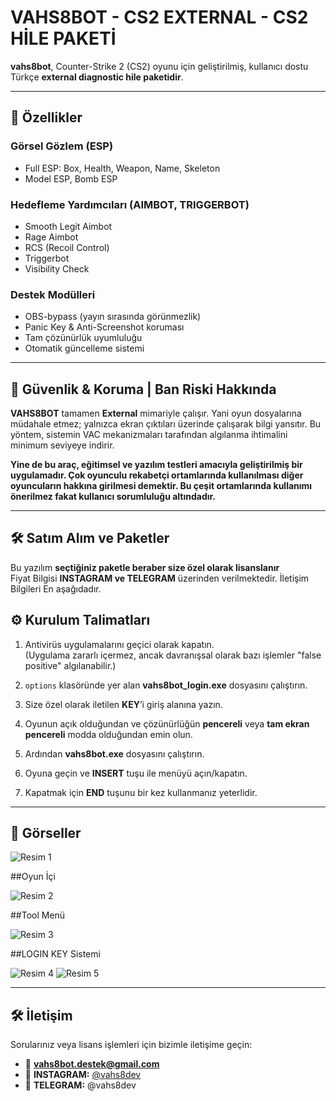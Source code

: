 # VAHS8BOT - CS2 EXTERNAL - CS2 HİLE PAKETİ

**vahs8bot**, Counter-Strike 2 (CS2) oyunu için geliştirilmiş, kullanıcı dostu Türkçe **external diagnostic hile paketidir**.  


---


## 🔧 Özellikler

### Görsel Gözlem (ESP) 

- Full ESP: Box, Health, Weapon, Name, Skeleton  
- Model ESP, Bomb ESP

### Hedefleme Yardımcıları (AIMBOT, TRIGGERBOT)

- Smooth Legit Aimbot  
- Rage Aimbot  
- RCS (Recoil Control)  
- Triggerbot
- Visibility Check

### Destek Modülleri

- OBS-bypass (yayın sırasında görünmezlik)  
- Panic Key & Anti-Screenshot koruması  
- Tam çözünürlük uyumluluğu  
- Otomatik güncelleme sistemi


---


## 🔐 Güvenlik & Koruma | Ban Riski Hakkında

**VAHS8BOT** tamamen **External** mimariyle çalışır.
Yani oyun dosyalarına müdahale etmez; yalnızca ekran çıktıları üzerinde çalışarak bilgi yansıtır.
Bu yöntem, sistemin VAC mekanizmaları tarafından algılanma ihtimalini minimum seviyeye indirir. 

**Yine de bu araç, eğitimsel ve yazılım testleri amacıyla geliştirilmiş bir uygulamadır.
Çok oyunculu rekabetçi ortamlarında kullanılması diğer oyuncuların hakkına girilmesi demektir. 
Bu çeşit ortamlarında kullanımı önerilmez fakat kullanıcı sorumluluğu altındadır.**


---


## 🛠️ Satım Alım ve Paketler

Bu yazılım **seçtiğiniz paketle beraber size özel olarak lisanslanır**  
Fiyat Bilgisi **INSTAGRAM ve TELEGRAM** üzerinden verilmektedir. İletişim Bilgileri En aşağıdadır.


## ⚙️ Kurulum Talimatları

1. Antivirüs uygulamalarını geçici olarak kapatın.  
   (Uygulama zararlı içermez, ancak davranışsal olarak bazı işlemler "false positive" algılanabilir.)

2. `options` klasöründe yer alan **vahs8bot_login.exe** dosyasını çalıştırın.

3. Size özel olarak iletilen **KEY**’i giriş alanına yazın.

4. Oyunun açık olduğundan ve çözünürlüğün **pencereli** veya **tam ekran pencereli** modda olduğundan emin olun.

5. Ardından **vahs8bot.exe** dosyasını çalıştırın.

6. Oyuna geçin ve **INSERT** tuşu ile menüyü açın/kapatın.

7. Kapatmak için **END** tuşunu bir kez kullanmanız yeterlidir.

   
---


## 📸 Görseller


![Resim 1](https://i.imgur.com/bjInZDF.png)

##Oyun İçi


![Resim 2](https://i.imgur.com/BhoUPq8.png)


##Tool Menü

![Resim 3](https://i.imgur.com/wNnpiJL.jpg)


##LOGIN KEY Sistemi

![Resim 4](https://i.imgur.com/P4TqPrY.png)
![Resim 5](https://i.imgur.com/j2Ad7lj.png)



---


## 🛠️ İletişim

Sorularınız veya lisans işlemleri için bizimle iletişime geçin:

- 📧 **vahs8bot.destek@gmail.com**  
- 💬 **INSTAGRAM:** [@vahs8dev](https://www.instagram.com/vahs8dev/)
- 💬 **TELEGRAM:** @vahs8dev
